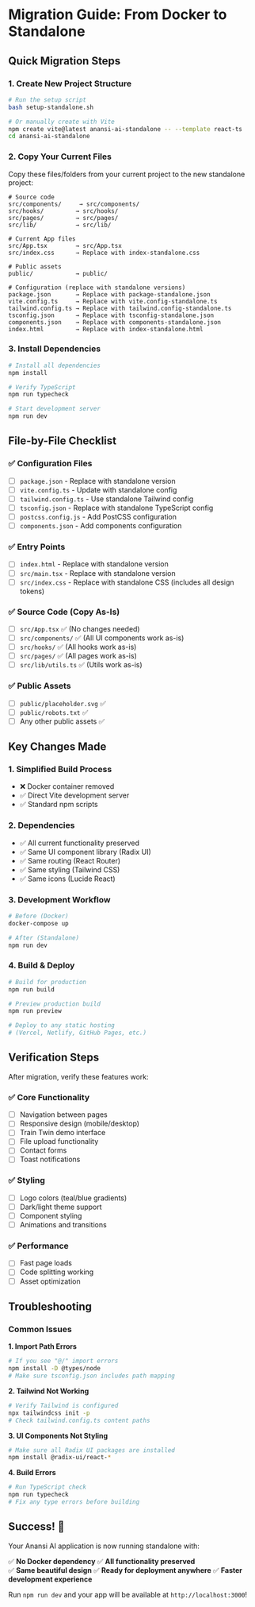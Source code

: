 # Migration Guide: From Docker to Standalone

## Quick Migration Steps

### 1. Create New Project Structure

```bash
# Run the setup script
bash setup-standalone.sh

# Or manually create with Vite
npm create vite@latest anansi-ai-standalone -- --template react-ts
cd anansi-ai-standalone
```

### 2. Copy Your Current Files

Copy these files/folders from your current project to the new standalone project:

```
# Source code
src/components/     → src/components/
src/hooks/         → src/hooks/
src/pages/         → src/pages/
src/lib/           → src/lib/

# Current App files
src/App.tsx        → src/App.tsx
src/index.css      → Replace with index-standalone.css

# Public assets
public/            → public/

# Configuration (replace with standalone versions)
package.json       → Replace with package-standalone.json
vite.config.ts     → Replace with vite.config-standalone.ts
tailwind.config.ts → Replace with tailwind.config-standalone.ts
tsconfig.json      → Replace with tsconfig-standalone.json
components.json    → Replace with components-standalone.json
index.html         → Replace with index-standalone.html
```

### 3. Install Dependencies

```bash
# Install all dependencies
npm install

# Verify TypeScript
npm run typecheck

# Start development server
npm run dev
```

## File-by-File Checklist

### ✅ Configuration Files

- [ ] `package.json` - Replace with standalone version
- [ ] `vite.config.ts` - Update with standalone config
- [ ] `tailwind.config.ts` - Use standalone Tailwind config
- [ ] `tsconfig.json` - Replace with standalone TypeScript config
- [ ] `postcss.config.js` - Add PostCSS configuration
- [ ] `components.json` - Add components configuration

### ✅ Entry Points

- [ ] `index.html` - Replace with standalone version
- [ ] `src/main.tsx` - Replace with standalone version
- [ ] `src/index.css` - Replace with standalone CSS (includes all design tokens)

### ✅ Source Code (Copy As-Is)

- [ ] `src/App.tsx` ✅ (No changes needed)
- [ ] `src/components/` ✅ (All UI components work as-is)
- [ ] `src/hooks/` ✅ (All hooks work as-is)
- [ ] `src/pages/` ✅ (All pages work as-is)
- [ ] `src/lib/utils.ts` ✅ (Utils work as-is)

### ✅ Public Assets

- [ ] `public/placeholder.svg` ✅
- [ ] `public/robots.txt` ✅
- [ ] Any other public assets ✅

## Key Changes Made

### 1. **Simplified Build Process**

- ❌ Docker container removed
- ✅ Direct Vite development server
- ✅ Standard npm scripts

### 2. **Dependencies**

- ✅ All current functionality preserved
- ✅ Same UI component library (Radix UI)
- ✅ Same routing (React Router)
- ✅ Same styling (Tailwind CSS)
- ✅ Same icons (Lucide React)

### 3. **Development Workflow**

```bash
# Before (Docker)
docker-compose up

# After (Standalone)
npm run dev
```

### 4. **Build & Deploy**

```bash
# Build for production
npm run build

# Preview production build
npm run preview

# Deploy to any static hosting
# (Vercel, Netlify, GitHub Pages, etc.)
```

## Verification Steps

After migration, verify these features work:

### ✅ Core Functionality

- [ ] Navigation between pages
- [ ] Responsive design (mobile/desktop)
- [ ] Train Twin demo interface
- [ ] File upload functionality
- [ ] Contact forms
- [ ] Toast notifications

### ✅ Styling

- [ ] Logo colors (teal/blue gradients)
- [ ] Dark/light theme support
- [ ] Component styling
- [ ] Animations and transitions

### ✅ Performance

- [ ] Fast page loads
- [ ] Code splitting working
- [ ] Asset optimization

## Troubleshooting

### Common Issues

**1. Import Path Errors**

```bash
# If you see "@/" import errors
npm install -D @types/node
# Make sure tsconfig.json includes path mapping
```

**2. Tailwind Not Working**

```bash
# Verify Tailwind is configured
npx tailwindcss init -p
# Check tailwind.config.ts content paths
```

**3. UI Components Not Styling**

```bash
# Make sure all Radix UI packages are installed
npm install @radix-ui/react-*
```

**4. Build Errors**

```bash
# Run TypeScript check
npm run typecheck
# Fix any type errors before building
```

## Success! 🎉

Your Anansi AI application is now running standalone with:

✅ **No Docker dependency**
✅ **All functionality preserved**  
✅ **Same beautiful design**
✅ **Ready for deployment anywhere**
✅ **Faster development experience**

Run `npm run dev` and your app will be available at `http://localhost:3000`!
